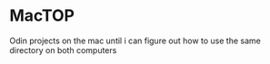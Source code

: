 # MacTOP
Odin projects on the mac until i can figure out how to use the same directory on both computers
